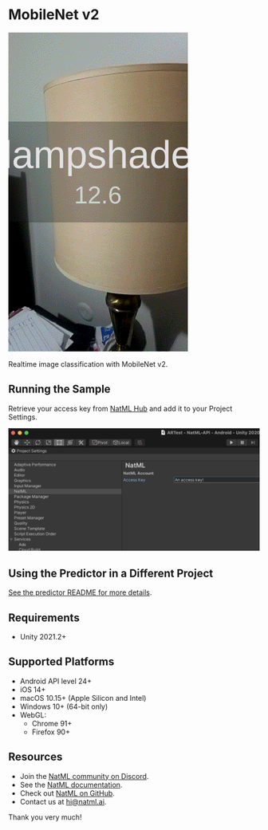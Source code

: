 # MobileNet v2

![demo](demo.gif)

Realtime image classification with MobileNet v2.

## Running the Sample
Retrieve your access key from [NatML Hub](https://hub.natml.ai/profile) and add it to your Project Settings.

![project settings](https://github.com/natmlx/NatDevice/raw/main/.media/key.png)

## Using the Predictor in a Different Project
[See the predictor README for more details](Packages/ai.natml.vision.mobilenet-v2/README.md).

## Requirements
- Unity 2021.2+

## Supported Platforms
- Android API level 24+
- iOS 14+
- macOS 10.15+ (Apple Silicon and Intel)
- Windows 10+ (64-bit only)
- WebGL:
    - Chrome 91+
    - Firefox 90+

## Resources
- Join the [NatML community on Discord](https://natml.ai/community).
- See the [NatML documentation](https://docs.natml.ai/natml).
- Check out [NatML on GitHub](https://github.com/natmlx).
- Contact us at [hi@natml.ai](mailto:hi@natml.ai).

Thank you very much!